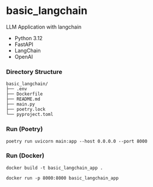 # basic_langchain
LLM Application with langchain

- Python 3.12
- FastAPI
- LangChain
- OpenAI

### Directory Structure
```
basic_langchain/
├── .env
├── Dockerfile
├── README.md
├── main.py
├── poetry.lock
└── pyproject.toml
```

### Run (Poetry)
`poetry run uvicorn main:app --host 0.0.0.0 --port 8000`

### Run (Docker)
`docker build -t basic_langchain_app .`

`docker run -p 8000:8000 basic_langchain_app`
